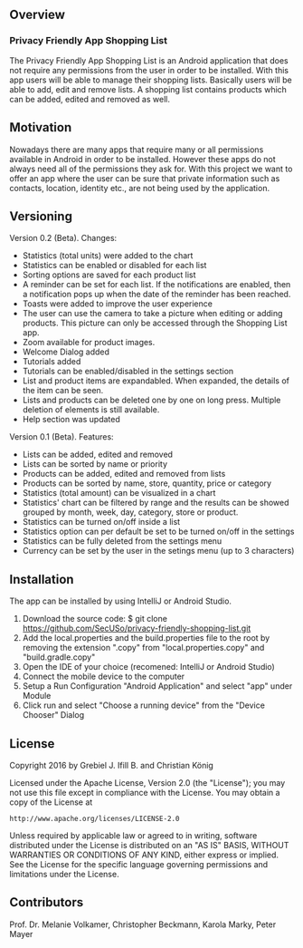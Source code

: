 ## Overview

### Privacy Friendly App Shopping List

The Privacy Friendly App Shopping List is an Android application that does not require any permissions from the user in order to be installed. With this app users will be able to manage their shopping lists. Basically users will be able to add, edit and remove lists. A shopping list contains products which can be added, edited and removed as well.

## Motivation

Nowadays there are many apps that require many or all permissions available in Android in order to be installed. However these apps do not always need all of the permissions they ask for. With this project we want to offer an app where the user can be sure that private information such as contacts, location, identity etc., are not being used by the application.

## Versioning

Version 0.2 (Beta). Changes:
- Statistics (total units) were added to the chart
- Statistics can be enabled or disabled for each list
- Sorting options are saved for each product list
- A reminder can be set for each list. If the notifications are enabled, then a notification pops up when the date of the reminder has been reached.
- Toasts were added to improve the user experience
- The user can use the camera to take a picture when editing or adding products. This picture can only be accessed through the Shopping List app.
- Zoom available for product images.
- Welcome Dialog added
- Tutorials added
- Tutorials can be enabled/disabled in the settings section
- List and product items are expandabled. When expanded, the details of the item can be seen.
- Lists and products can be deleted one by one on long press. Multiple deletion of elements is still available.
- Help section was updated

Version 0.1 (Beta). Features:
- Lists can be added, edited and removed
- Lists can be sorted by name or priority
- Products can be added, edited and removed from lists
- Products can be sorted by name, store, quantity, price or category
- Statistics (total amount) can be visualized in a chart
- Statistics' chart can be filtered by range and the results can be showed grouped by month, week, day, category, store or product.
- Statistics can be turned on/off inside a list
- Statistics option can per default be set to be turned on/off in the settings
- Statistics can be fully deleted from the settings menu
- Currency can be set by the user in the setings menu (up to 3 characters)

## Installation

The app can be installed by using IntelliJ or Android Studio.

1. Download the source code: $ git clone https://github.com/SecUSo/privacy-friendly-shopping-list.git
2. Add the local.properties and the build.properties file to the root by removing the extension ".copy" from "local.properties.copy" and "build.gradle.copy"
3. Open the IDE of your choice (recomened: IntelliJ or Android Studio)
4. Connect the mobile device to the computer
5. Setup a Run Configuration "Android Application" and select "app" under Module
6. Click run and select "Choose a running device" from the "Device Chooser" Dialog


## License

Copyright 2016 by Grebiel J. Ifill B. and Christian König

Licensed under the Apache License, Version 2.0 (the "License");
you may not use this file except in compliance with the License.
You may obtain a copy of the License at

    http://www.apache.org/licenses/LICENSE-2.0

Unless required by applicable law or agreed to in writing, software
distributed under the License is distributed on an "AS IS" BASIS,
WITHOUT WARRANTIES OR CONDITIONS OF ANY KIND, either express or implied.
See the License for the specific language governing permissions and
limitations under the License.

## Contributors
Prof. Dr. Melanie Volkamer,
Christopher Beckmann,
Karola Marky,
Peter Mayer

